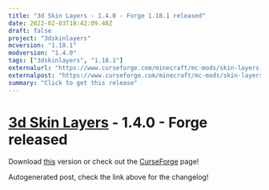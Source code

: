```yaml
---
title: "3d Skin Layers - 1.4.0 - Forge 1.18.1 released"
date: 2022-02-03T18:42:09.48Z
draft: false
project: "3dskinlayers"
mcversion: "1.18.1"
modversion: "1.4.0"
tags: ["3dskinlayers", "1.18.1"]
externalurl: "https://www.curseforge.com/minecraft/mc-mods/skin-layers-3d/files/3635466"
externalpost: "https://www.curseforge.com/minecraft/mc-mods/skin-layers-3d/files/3635466"
summary: "Click to get this release"
---
```

# [3d Skin Layers](/project/3dskinlayers) - 1.4.0 - Forge released
Download [this](https://www.curseforge.com/minecraft/mc-mods/skin-layers-3d/files/3635466) version or check out the [CurseForge](https://www.curseforge.com/minecraft/mc-mods/skin-layers-3d) page!

Autogenerated post, check the link above for the changelog!
